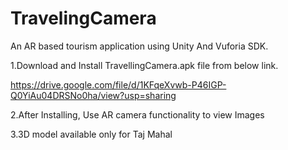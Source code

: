 # TravelingCamera
An AR based tourism application using Unity And Vuforia SDK.


1.Download and Install TravellingCamera.apk file from below link.

https://drive.google.com/file/d/1KFqeXvwb-P46IGP-Q0YiAu04DRSNo0ha/view?usp=sharing

2.After Installing, Use AR camera functionality to view Images

3.3D model available only for Taj Mahal
